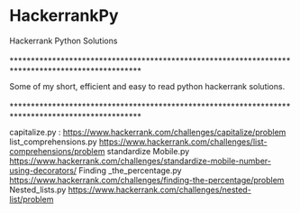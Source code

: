 # HackerrankPy
Hackerrank Python Solutions

⭒⭒⭒⭒⭒⭒⭒⭒⭒⭒⭒⭒⭒⭒⭒⭒⭒⭒⭒⭒⭒⭒⭒⭒⭒⭒⭒⭒⭒⭒⭒⭒⭒⭒⭒⭒⭒⭒⭒⭒⭒⭒⭒⭒⭒⭒⭒⭒⭒⭒⭒⭒⭒⭒⭒⭒⭒⭒⭒⭒⭒⭒⭒⭒⭒⭒⭒⭒⭒⭒⭒⭒⭒⭒⭒⭒⭒⭒⭒⭒⭒⭒⭒⭒⭒⭒⭒⭒⭒⭒⭒⭒⭒⭒⭒⭒⭒

Some of my short, efficient and easy to read python hackerrank solutions.

⭒⭒⭒⭒⭒⭒⭒⭒⭒⭒⭒⭒⭒⭒⭒⭒⭒⭒⭒⭒⭒⭒⭒⭒⭒⭒⭒⭒⭒⭒⭒⭒⭒⭒⭒⭒⭒⭒⭒⭒⭒⭒⭒⭒⭒⭒⭒⭒⭒⭒⭒⭒⭒⭒⭒⭒⭒⭒⭒⭒⭒⭒⭒⭒⭒⭒⭒⭒⭒⭒⭒⭒⭒⭒⭒⭒⭒⭒⭒⭒⭒⭒⭒⭒⭒⭒⭒⭒⭒⭒⭒⭒⭒⭒⭒⭒⭒

capitalize.py : https://www.hackerrank.com/challenges/capitalize/problem
list_comprehensions.py https://www.hackerrank.com/challenges/list-comprehensions/problem
standardize Mobile.py https://www.hackerrank.com/challenges/standardize-mobile-number-using-decorators/
Finding _the_percentage.py https://www.hackerrank.com/challenges/finding-the-percentage/problem
Nested_lists.py https://www.hackerrank.com/challenges/nested-list/problem